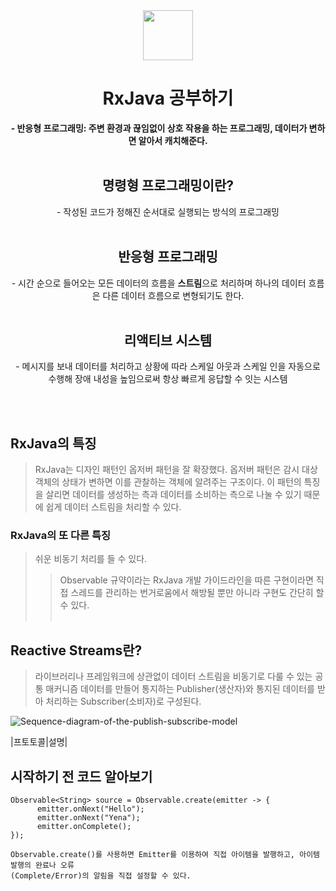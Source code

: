 <div align="center">
  <img src="https://user-images.githubusercontent.com/118269278/202439585-dc46e5a8-66e2-47d7-99e2-932447be5803.png" width="80" height="80" />
  <h1>RxJava 공부하기</h1>
  <strong>- 반응형 프로그래밍: 주변 환경과 끊임없이 상호 작용을 하는 프로그래밍, 데이터가 변하면 알아서 캐치해준다.<br><br></strong>
  
  <h2>명령형 프로그래밍이란?</h2>
  - 작성된 코드가 정해진 순서대로 실행되는 방식의 프로그래밍<br><br>
  
  <h2>반응형 프로그래밍</h2>
  - 시간 순으로 들어오는 모든 데이터의 흐름을 <strong>스트림</strong>으로 처리하며
    하나의 데이터 흐름은 다른 데이터 흐름으로 변형되기도 한다.<br><br>
    
 <h2>리액티브 시스템</h2>
 - 메시지를 보내 데이터를 처리하고 상황에 따라 스케일 아웃과 스케일 인을 자동으로 수행해 장애 내성을 높임으로써 항상 빠르게 응답할 수 잇는 시스템
  
  <br><br>
 
</div>
  
 ## RxJava의 특징
 > RxJava는 디자인 패턴인 옵저버 패턴을 잘 확장했다.
 > 옵저버 패턴은 감시 대상 객체의 상태가 변하면 이를 관찰하는 객체에 알려주는 구조이다.
 > 이 패턴의 특징을 살리면 데이터를 생성하는 측과 데이터를 소비하는 측으로 나눌 수 있기 때문에 쉽게 데이터 스트림을 처리할 수 있다.
 
 ### RxJava의 또 다른 특징
 > 쉬운 비동기 처리를 들 수 있다.
 >> Observable 규약이라는 RxJava 개발 가이드라인을 따른 구현이라면 직접 스레드를 관리하는 번거로움에서 해방될 뿐만 아니라 구현도 간단히 할 수 있다.<br><br>
 
 ## Reactive Streams란?
> 라이브러리나 프레임워크에 상관없이 데이터 스트림을 비동기로 다룰 수 있는 공통 매커니즘
> 데이터를 만들어 통지하는 Publisher(생산자)와 통지된 데이터를 받아 처리하는 Subscriber(소비자)로 구성된다.

![Sequence-diagram-of-the-publish-subscribe-model](https://user-images.githubusercontent.com/118269278/202840330-a2f2705b-2920-4d12-8ec9-95913a1ea558.png)

|프토토콜|설명|

 <h2>시작하기 전 코드 알아보기</h2>
  
```
Observable<String> source = Observable.create(emitter -> {
      emitter.onNext("Hello");
      emitter.onNext("Yena");
      emitter.onComplete();
});

Observable.create()를 사용하면 Emitter를 이용하여 직접 아이템을 발행하고, 아이템 발행의 완료나 오류
(Complete/Error)의 알림을 직접 설정할 수 있다.

```

<div align="center">
</div>
